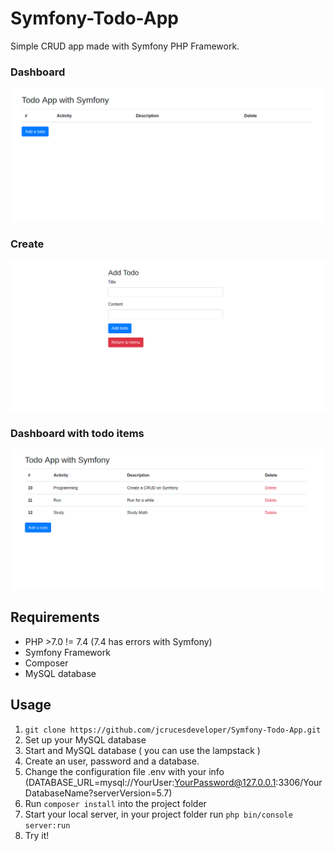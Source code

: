 # Symfony-Todo-App
Simple CRUD app made with Symfony PHP Framework.
### Dashboard
![Todo Dashboard](./images/todo1.png)
### Create
![Todo Create](./images/todo2.png)
### Dashboard with todo items
![Todo with Items](./images/todo3.png)

## Requirements
* PHP >7.0 != 7.4 (7.4 has errors with Symfony)
* Symfony Framework
* Composer
* MySQL database

## Usage
1. `git clone https://github.com/jcrucesdeveloper/Symfony-Todo-App.git`
1. Set up your MySQL database
  1. Start and MySQL database ( you can use the lampstack )
  1. Create an user, password and a database.
  1. Change the configuration file .env with your info (DATABASE_URL=mysql://YourUser:YourPassword@127.0.0.1:3306/YourDatabaseName?serverVersion=5.7)
1. Run `composer install` into the project folder 
1. Start your local server, in your project folder run `php bin/console server:run`
1. Try it!


